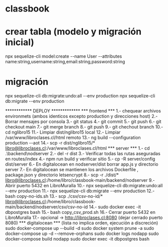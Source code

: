 # classbook

# crear tabla (modelo y migración inicial)
npx sequelize-cli model:create --name User --attributes name:string,username:string,email:string,password:string
# migración
npx sequelize-cli db:migrate:undo:all --env production
npx sequelize-cli db:migrate --env production

************ DEPLOY *************
*** frontend ***
1.- chequear archivos environmets (ambos identicos excepto production y direcciones host)
2.- Borrar mensajes por consola
3.- git status 
4.- git commit
5.- git push 
6.- git checkout main
7.- git merge branch
8.- git push
9.- git chechout branch
10.- cd nglibro15
11.- Limpiar dist/nglibro15 local
12.- Limpiar /var/www/libroclases.cl/html remoto
13.- ng build --configuration production --aot
14.- scp -r dist/nglibro15/* libro@libroclases.cl:/var/www/libroclases.cl/html
*** server ***
1.- cd .\backend\nodserver
2.- del -r dist
3.- Verificar todas las rutas aseguradas en routes/index
4.- npm run build y verificar sitio
5.- cp -R server/config  dist/server
6.- En digitalocean en nodserver/dist borrar app.js y directorio server
7.- En digitalocean se mantienen los archivos Dockerfile , package.json y directorio letsencrypt
8.- scp -r ./dist/* libro@libroclases.cl:/home/libro/classbook-main/backend/nodserver
9.- Abrir puerto 5432 en LibroMuralla
10.- npx sequelize-cli db:migrate:undo:all --env production
11.- npx sequelize-cli db:migrate --env production
12.- bash copy-no-ids.sh
13.- scp ./csv/csv-no-id/* libro@libroclases.cl:/home/libro/classbook-main/backend/nodserver/csv/csv-no-id
14.- sudo docker exec -it dbpostgres bash 
15.- bash copy_csv_prod.sh
16.- Cerrar puerto 5432 en LibroMuralla
17.- opcional -> http://libroclases.cl:8080 (dejar cerrado puerto 8080)
*** digitalocean ***
(lista no implica orden, ejecución a discreción)
sudo docker-compose up --build -d
sudo docker system prune -a
sudo docker-compose up -d --remove-orphans
sudo docker logs nodapp
sudo docker-compose build nodapp
sudo docker exec -it dbpostgres bash